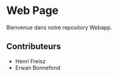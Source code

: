 # Web Page

Bienvenue dans notre repository Webapp.


## Contributeurs
- Henri Freisz
- Erwan Bonnefond
